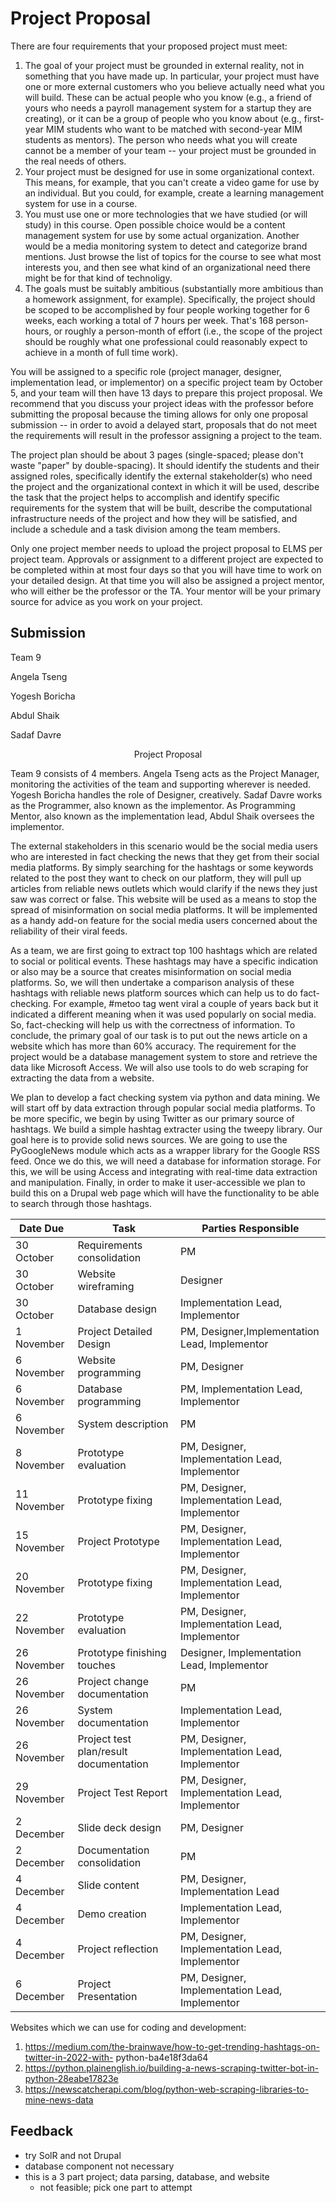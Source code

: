 # Project Proposal

There are four requirements that your proposed project must meet:

1. The goal of your project must be grounded in external reality, not in something that you have made up. In particular, your project must have one or more external customers who you believe actually need what you will build.  These can be actual people who you know (e.g., a friend of yours who needs a payroll management system for a startup they are creating), or it can be a group of people who you know about (e.g., first-year MIM students who want to be matched with second-year MIM students as mentors).  The person who needs what you will create cannot be a member of your team -- your project must be grounded in the real needs of others.
2. Your project must be designed for use in some organizational context.  This means, for example, that you can't create a video game for use by an individual.  But you could, for example, create a learning management system for use in a course.
3. You must use one or more technologies that we have studied (or will study) in this course.  Open possible choice would be a content management system for use by some actual organization.  Another would be a media monitoring system to detect and categorize brand mentions.  Just browse the list of topics for the course to see what most interests you, and then see what kind of an organizational need there might be for that kind of technoligy.
4. The goals must be suitably ambitious (substantially more ambitious than a homework assignment, for example). Specifically, the project should be scoped to be accomplished by four people working together for 6 weeks, each working a total of 7 hours per week. That's 168 person-hours, or roughly a person-month of effort (i.e., the scope of the project should be roughly what one professional could reasonably expect to achieve in a month of full time work).

You will be assigned to a specific role (project manager, designer, implementation lead, or implementor) on a specific project team by October 5, and your team will then have 13 days to prepare this project proposal.  We recommend that you discuss your project ideas with the professor before submitting the proposal because the timing allows for only one proposal submission -- in order to avoid a delayed start, proposals that do not meet the requirements will result in the professor assigning a project to the team. 

The project plan should be about 3 pages (single-spaced; please don't waste "paper" by double-spacing). It should identify the students and their assigned roles, specifically identify the external stakeholder(s) who need the project and the organizational context in which it will be used, describe the task that the project helps to accomplish and identify specific requirements for the system that will be built, describe the computational infrastructure needs of the project and how they will be satisfied, and include a schedule and a task division among the team members.

Only one project member needs to upload the project proposal to ELMS per project team.  Approvals or assignment to a different project are expected to be completed within at most four days so that you will have time to work on your detailed design.  At that time you will also be assigned a project mentor, who will either be the professor or the TA.  Your mentor will be your primary source for advice as you work on your project.

<div style="page-break-after: always"></div>

## Submission

Team 9

Angela Tseng

Yogesh Boricha

Abdul Shaik

Sadaf Davre

<p align="center"> Project Proposal </p>

Team 9 consists of 4 members. Angela Tseng acts as the Project Manager, monitoring
the activities of the team and supporting wherever is needed. Yogesh Boricha handles the role
of Designer, creatively. Sadaf Davre works as the Programmer, also known as the implementor.
As Programming Mentor, also known as the implementation lead, Abdul Shaik oversees the implementor.

The external stakeholders in this scenario would be the social media users who are
interested in fact checking the news that they get from their social media platforms. By simply
searching for the hashtags or some keywords related to the post they want to check on our
platform, they will pull up articles from reliable news outlets which would clarify if the news they
just saw was correct or false. This website will be used as a means to stop the spread of
misinformation on social media platforms. It will be implemented as a handy add-on feature for
the social media users concerned about the reliability of their viral feeds.

As a team, we are first going to extract top 100 hashtags which are related to social or
political events. These hashtags may have a specific indication or also may be a source that
creates misinformation on social media platforms. So, we will then undertake a comparison
analysis of these hashtags with reliable news platform sources which can help us to do
fact-checking. For example, #metoo tag went viral a couple of years back but it indicated a
different meaning when it was used popularly on social media. So, fact-checking will help us
with the correctness of information. To conclude, the primary goal of our task is to put out the
news article on a website which has more than 60% accuracy. The requirement for the project
would be a database management system to store and retrieve the data like Microsoft Access.
We will also use tools to do web scraping for extracting the data from a website.

We plan to develop a fact checking system via python and data mining. We will start off
by data extraction through popular social media platforms. To be more specific, we begin by
using Twitter as our primary source of hashtags. We build a simple hashtag extracter using the
tweepy library. Our goal here is to provide solid news sources. We are going to use the
PyGoogleNews module which acts as a wrapper library for the Google RSS feed. Once we do
this, we will need a database for information storage. For this, we will be using Access and
integrating with real-time data extraction and manipulation. Finally, in order to make it
user-accessible we plan to build this on a Drupal web page which will have the functionality to
be able to search through those hashtags.

|Date Due |Task |Parties Responsible|
| ----------- | ----------- |  ----------- |
|30 October |Requirements consolidation |PM|
|30 October |Website wireframing |Designer|
|30 October |Database design |Implementation Lead, Implementor|
|1 November |Project Detailed Design |PM, Designer,Implementation Lead, Implementor|
|6 November |Website programming |PM, Designer|
|6 November |Database programming |PM, Implementation Lead, Implementor|
|6 November |System description |PM|
|8 November |Prototype evaluation |PM, Designer, Implementation Lead, Implementor|
|11 November |Prototype fixing |PM, Designer, Implementation Lead, Implementor|
|15 November |Project Prototype |PM, Designer, Implementation Lead, Implementor|
|20 November |Prototype fixing |PM, Designer, Implementation Lead, Implementor|
|22 November |Prototype evaluation |PM, Designer, Implementation Lead, Implementor|
|26 November |Prototype finishing touches |Designer, Implementation Lead, Implementor|
|26 November |Project change documentation |PM|
|26 November |System documentation |Implementation Lead, Implementor|
|26 November |Project test plan/result documentation |PM, Designer, Implementation Lead, Implementor|
|29 November |Project Test Report |PM, Designer, Implementation Lead, Implementor|
|2 December |Slide deck design |PM, Designer|
|2 December |Documentation consolidation |PM|
|4 December |Slide content |PM, Designer, Implementation Lead|
|4 December |Demo creation |Implementation Lead, Implementor|
|4 December |Project reflection |PM, Designer, Implementation Lead, Implementor|
|6 December |Project Presentation |PM, Designer, Implementation Lead, Implementor|

Websites which we can use for coding and development:
1. https://medium.com/the-brainwave/how-to-get-trending-hashtags-on-twitter-in-2022-with-
python-ba4e18f3da64
2. https://python.plainenglish.io/building-a-news-scraping-twitter-bot-in-python-28eabe17823e
3. https://newscatcherapi.com/blog/python-web-scraping-libraries-to-mine-news-data

## Feedback
- try SolR and not Drupal
- database component not necessary
- this is a 3 part project; data parsing, database, and website
  - not feasible; pick one part to attempt

